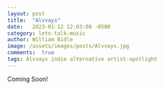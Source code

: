 ```yaml
---
layout: post
title:  "Alvvays"
date:   2023-01-12 12:03:00 -0500
category: lets-talk-music
author: William Bidle
image: /assets/images/posts/Alvvays.jpg
comments:  true
tags: Alvvays indie alternative artist-spotlight
---
```

Coming Soon!